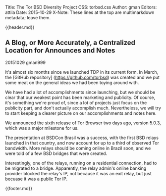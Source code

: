 Title: The Tor BSD Diversity Project
CSS: torbsd.css
Author: gman
Editors: attila
Date: 2015-10-29
X-Note: These lines at the top are multimarkdown metadata; leave them.

{{header.md}}

## A Blog, or More Accurately, a Centralized Location for Announces and Notes ##

20151029
gman999

It's almost six months since we launched TDP in its current form. In March, the [GitHub repository] (https://github.com/torbsd) was created and we put some meat on the general ideas we had been toying around with.

We have had a lot of accomplishments since launching, but we should be clear that our weakest point has been marketing and publicity. Of course, it's something we're proud of, since a lot of projects just focus on the publicity part, and don't actually accomplish much. Nevertheless, we will try to start keeping a clearer picture on our accomplishments and notes here.

We announced the sixth release of Tor Browser two days ago, version 5.0.3, which was a major milestone for us.

The presentation at BSDCon Brasil was a success, with the first BSD relays launched in that country, and now account for up to a third of observed Tor bandwidth. More relays should be coming online in Brazil soon, and we were told of a few BSD bridges that were created.

Interestingly, one of the relays, running on a residential connection, had to be migrated to a bridge. Apparently, the relay admin's online banking provider blocked the relay's IP, not because it was an exit relay, but just becuase it was a public Tor IP.

{{footer.md}}
